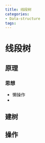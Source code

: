```yaml
---
title: 线段树
categories:
- Data-structure
tags:
---
```



# 线段树

## 原理

### 思想
- 懒操作
- 

## 建树

## 操作

